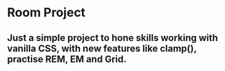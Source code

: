 # Room Project

## Just a simple project to hone skills working with vanilla CSS, with new features like clamp(), practise REM, EM and Grid.
